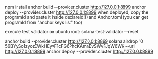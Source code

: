 npm install
anchor build --provider.cluster http://127.0.0.1:8899
anchor deploy --provider.cluster http://127.0.0.1:8899
when deployed, copy the programId and paste it inside declareid!() and Anchor.toml (you can get programId from "anchor keys list" too)

execute test validator on ubuntu root: solana-test-validator --reset

anchor build --provider.cluster http://127.0.0.1:8899
solana airdrop 10 56BYySo1zyozEWkHEyvF1cFG6PhcKAmnEvSWvFJqW6W6 --url http://127.0.0.1:8899
anchor deploy --provider.cluster http://127.0.0.1:8899
